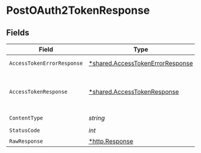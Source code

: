 # PostOAuth2TokenResponse


## Fields

| Field                                                                               | Type                                                                                | Required                                                                            | Description                                                                         |
| ----------------------------------------------------------------------------------- | ----------------------------------------------------------------------------------- | ----------------------------------------------------------------------------------- | ----------------------------------------------------------------------------------- |
| `AccessTokenErrorResponse`                                                          | [*shared.AccessTokenErrorResponse](../../models/shared/accesstokenerrorresponse.md) | :heavy_minus_sign:                                                                  | Failure create token                                                                |
| `AccessTokenResponse`                                                               | [*shared.AccessTokenResponse](../../models/shared/accesstokenresponse.md)           | :heavy_minus_sign:                                                                  | Successfully exchanged the code to create a token                                   |
| `ContentType`                                                                       | *string*                                                                            | :heavy_check_mark:                                                                  | N/A                                                                                 |
| `StatusCode`                                                                        | *int*                                                                               | :heavy_check_mark:                                                                  | N/A                                                                                 |
| `RawResponse`                                                                       | [*http.Response](https://pkg.go.dev/net/http#Response)                              | :heavy_minus_sign:                                                                  | N/A                                                                                 |
